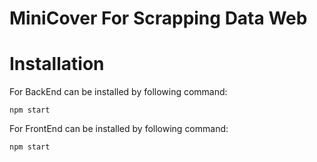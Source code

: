 MiniCover For Scrapping Data Web
======

Installation
============

For BackEnd can be installed by following command:

```
npm start
```

For FrontEnd can be installed by following command:

```
npm start
```